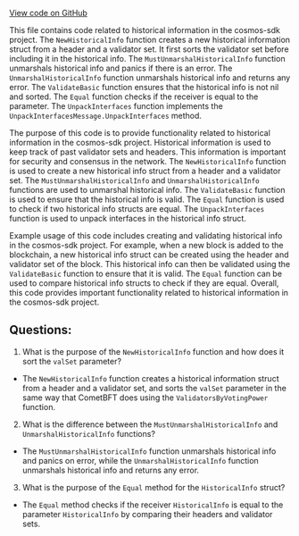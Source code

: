 [View code on GitHub](https://github.com/cosmos/cosmos-sdk.git/x/staking/types/historical_info.go)

This file contains code related to historical information in the cosmos-sdk project. The `NewHistoricalInfo` function creates a new historical information struct from a header and a validator set. It first sorts the validator set before including it in the historical info. The `MustUnmarshalHistoricalInfo` function unmarshals historical info and panics if there is an error. The `UnmarshalHistoricalInfo` function unmarshals historical info and returns any error. The `ValidateBasic` function ensures that the historical info is not nil and sorted. The `Equal` function checks if the receiver is equal to the parameter. The `UnpackInterfaces` function implements the `UnpackInterfacesMessage.UnpackInterfaces` method.

The purpose of this code is to provide functionality related to historical information in the cosmos-sdk project. Historical information is used to keep track of past validator sets and headers. This information is important for security and consensus in the network. The `NewHistoricalInfo` function is used to create a new historical info struct from a header and a validator set. The `MustUnmarshalHistoricalInfo` and `UnmarshalHistoricalInfo` functions are used to unmarshal historical info. The `ValidateBasic` function is used to ensure that the historical info is valid. The `Equal` function is used to check if two historical info structs are equal. The `UnpackInterfaces` function is used to unpack interfaces in the historical info struct.

Example usage of this code includes creating and validating historical info in the cosmos-sdk project. For example, when a new block is added to the blockchain, a new historical info struct can be created using the header and validator set of the block. This historical info can then be validated using the `ValidateBasic` function to ensure that it is valid. The `Equal` function can be used to compare historical info structs to check if they are equal. Overall, this code provides important functionality related to historical information in the cosmos-sdk project.
## Questions: 
 1. What is the purpose of the `NewHistoricalInfo` function and how does it sort the `valSet` parameter?
- The `NewHistoricalInfo` function creates a historical information struct from a header and a validator set, and sorts the `valSet` parameter in the same way that CometBFT does using the `ValidatorsByVotingPower` function.

2. What is the difference between the `MustUnmarshalHistoricalInfo` and `UnmarshalHistoricalInfo` functions?
- The `MustUnmarshalHistoricalInfo` function unmarshals historical info and panics on error, while the `UnmarshalHistoricalInfo` function unmarshals historical info and returns any error.

3. What is the purpose of the `Equal` method for the `HistoricalInfo` struct?
- The `Equal` method checks if the receiver `HistoricalInfo` is equal to the parameter `HistoricalInfo` by comparing their headers and validator sets.